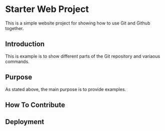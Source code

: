 # Starter Web Project

This is a simple website project for showing how to use Git and Github
together.

## Introduction

This is example is to show different parts of the Git repository and variaous
commands.

## Purpose

As stated above, the main purpose is to provide examples.

## How To Contribute

## Deployment